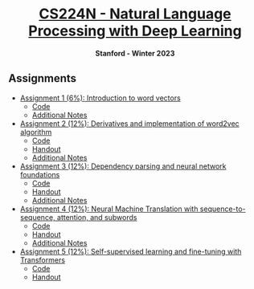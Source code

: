 <h1 align="center"><a href="https://web.stanford.edu/class/cs224n/">CS224N - Natural Language Processing with Deep Learning</a></h1>

<p align="center"><b>Stanford - Winter 2023</b></p>

## Assignments

- [Assignment 1 (6%): Introduction to word vectors](cs224n-natural-language-processing-with-deep-learning/2023/assignments/a1)
  - [Code](cs224n-natural-language-processing-with-deep-learning/2023/assignments/a1/code)
  - [Additional Notes](cs224n-natural-language-processing-with-deep-learning/2023/assignments/a1/additional-notes)
- [Assignment 2 (12%): Derivatives and implementation of word2vec algorithm](cs224n-natural-language-processing-with-deep-learning/2023/assignments/a2)
  - [Code](cs224n-natural-language-processing-with-deep-learning/2023/assignments/a2/code)
  - [Handout](cs224n-natural-language-processing-with-deep-learning/2023/assignments/a2/handout)
  - [Additional Notes](cs224n-natural-language-processing-with-deep-learning/2023/assignments/a2/additional-notes)
- [Assignment 3 (12%): Dependency parsing and neural network foundations](cs224n-natural-language-processing-with-deep-learning/2023/assignments/a3)
  - [Code](cs224n-natural-language-processing-with-deep-learning/2023/assignments/a3/code)
  - [Handout](cs224n-natural-language-processing-with-deep-learning/2023/assignments/a3/handout)
  - [Additional Notes](cs224n-natural-language-processing-with-deep-learning/2023/assignments/a3/additional-notes)
- [Assignment 4 (12%): Neural Machine Translation with sequence-to-sequence, attention, and subwords](cs224n-natural-language-processing-with-deep-learning/2023/assignments/a4)
  - [Code](cs224n-natural-language-processing-with-deep-learning/2023/assignments/a4/code)
  - [Handout](cs224n-natural-language-processing-with-deep-learning/2023/assignments/a4/handout)
  - [Additional Notes](cs224n-natural-language-processing-with-deep-learning/2023/assignments/a4/additional-notes)
- [Assignment 5 (12%): Self-supervised learning and fine-tuning with Transformers](cs224n-natural-language-processing-with-deep-learning/2023/assignments/a5)
  - [Code](cs224n-natural-language-processing-with-deep-learning/2023/assignments/a5/code)
  - [Handout](cs224n-natural-language-processing-with-deep-learning/2023/assignments/a5/handout)
